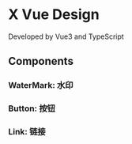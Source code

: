 # X Vue Design 
Developed by Vue3 and TypeScript

## Components
### WaterMark: 水印
### Button: 按钮
### Link: 链接